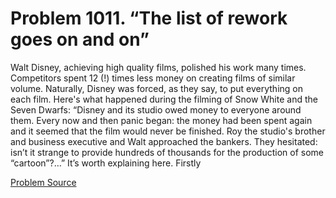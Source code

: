 # Problem 1011. “The list of rework goes on and on”

Walt Disney, achieving high quality films, polished his work many times. Competitors spent 12 (!) times less money on creating films of similar volume. Naturally, Disney was forced, as they say, to put everything on each film. Here's what happened during the filming of Snow White and the Seven Dwarfs: “Disney and its studio owed money to everyone around them. Every now and then panic began: the money had been spent again and it seemed that the film would never be finished. Roy the studio's brother and business executive and Walt approached the bankers. They hesitated: isn’t it strange to provide hundreds of thousands for the production of some “cartoon”?…” It’s worth explaining here. Firstly

[Problem Source](https://www.trizland.ru/tasks/1771/)